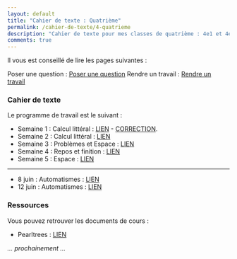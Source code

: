 ```yaml
---
layout: default
title: "Cahier de texte : Quatrième"
permalink: /cahier-de-texte/4-quatrieme
description: "Cahier de texte pour mes classes de quatrième : 4e1 et 4e2"
comments: true
---
```


Il vous est conseillé de lire les pages suivantes : 

Poser une question : [Poser une question](/questions/)
Rendre un travail : [Rendre un travail](/rendu/)

### Cahier de texte

Le programme de travail est le suivant : 

* Semaine 1 : Calcul littéral : [LIEN](/posts/S1-4eme-16mars-22mars/) - [CORRECTION](/posts/s1-4eme-correction/).
* Semaine 2 : Calcul littéral : [LIEN](/posts/S2-4eme-23mars-29mars/)
* Semaine 3 : Problèmes et Espace : [LIEN](/posts/S3-4eme-30mars-05avril/)
* Semaine 4 : Repos et finition : [LIEN](/posts/S4-4eme-6avril-12avril/)
* Semaine 5 : Espace : [LIEN](/posts/S5-4eme-13avril-19avril/)
---------
* 8 juin : Automatismes : [LIEN](https://www.holomorphe.fr/posts/4e-depart-en-troisieme/)
* 12 juin : Automatismes : [LIEN](https://www.holomorphe.fr/posts/4e-12-juin-2020/)

### Ressources

Vous pouvez retrouver les documents de cours : 

* Pearltrees : [LIEN](https://www.pearltrees.com/private/id26791883?access=17845574108.198cfcb.c2fc92b2248f0272f471fbebc424d3cb)

*... prochainement ...*